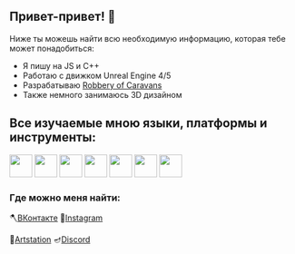 ## Привет-привет! 👋

Ниже ты можешь найти всю необходимую информацию, которая тебе может понадобиться:
* Я пишу на JS и C++ 
* Работаю с движком Unreal Engine 4/5
* Разрабатываю [Robbery of Caravans](https://vk.com/robberyofcaravans)
* Также немного занимаюсь 3D дизайном

## Все изучаемые мною языки, платформы и инструменты:
<img height="40" src="https://upload.wikimedia.org/wikipedia/commons/thumb/9/99/Unofficial_JavaScript_logo_2.svg/2048px-Unofficial_JavaScript_logo_2.svg.png"> <img height="40" src="https://upload.wikimedia.org/wikipedia/commons/thumb/a/a7/React-icon.svg/1280px-React-icon.svg.png"> <img height="40" src="https://upload.wikimedia.org/wikipedia/commons/thumb/b/b2/Bootstrap_logo.svg/512px-Bootstrap_logo.svg.png"> <img height="40" src="https://brandslogos.com/wp-content/uploads/thumbs/nodejs-icon-logo.png"> <img height="40" src="https://upload.wikimedia.org/wikipedia/commons/thumb/1/18/ISO_C%2B%2B_Logo.svg/1822px-ISO_C%2B%2B_Logo.svg.png"> <img height="40" src="https://resources.jetbrains.com/storage/products/rider/img/meta/rider_logo_300x300.png"> <img height="40" src="https://cdn.iconscout.com/icon/free/png-256/unreal-engine-2749375-2284765.png">


### Где можно меня найти:

🪓[ВКонтакте](https://vk.com/duckfromdonskoy) 🏹[Instagram](https://www.instagram.com/duckfromdonskoy/) 

🔪[Artstation](https://www.artstation.com/thedolaxom) 🪔[Discord](https://discord.gg/ZBFaPECuFf)
